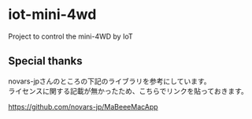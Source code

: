# iot-mini-4wd
 Project to control the mini-4WD by IoT

## Special thanks

novars-jpさんのところの下記のライブラリを参考にしています。  
ライセンスに関する記載が無かったため、こちらでリンクを貼っておきます。

https://github.com/novars-jp/MaBeeeMacApp
